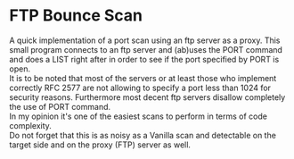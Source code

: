 # FTP Bounce Scan
A quick implementation of a port scan using an ftp server as a proxy.
This small program connects to an ftp server and (ab)uses the PORT command and does a LIST right after in order to see if the port specified by PORT is open.  
It is to be noted that most of the servers or at least those who implement correctly RFC 2577 are not allowing to specify a port less than 1024 for security reasons. Furthermore most decent ftp servers disallow completely the use of PORT command.  
In my opinion it's one of the easiest scans to perform in terms of code complexity.  
Do not forget that this is as noisy as a Vanilla scan and detectable on the target side and on the proxy (FTP) server as well.  
